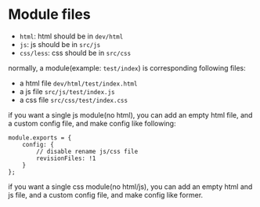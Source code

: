 # Module files

* `html`: html should be in `dev/html`   
* `js`: js should be in `src/js`
* `css/less`: css should be in `src/css`

normally, a module(example: `test/index`) is corresponding following files:
 
* a html file `dev/html/test/index.html`
* a js file `src/js/test/index.js`
* a css file `src/css/test/index.css`

if you want a single js module(no html), you can add an empty html file, and a custom config file, and make config like following:

```
module.exports = {
    config: {
        // disable rename js/css file
        revisionFiles: !1
    }
};
```

if you want a single css module(no html/js), you can add an empty html and js file, and a custom config file, and make config like former.